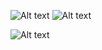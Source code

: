 ![Alt text](/AndroidStudy/ProgressBar/a/a.jpg)
![Alt text](/AndroidStudy/ProgressBar/a/b.jpg)

![Alt text](/path/to/img.jpg "Optional title")